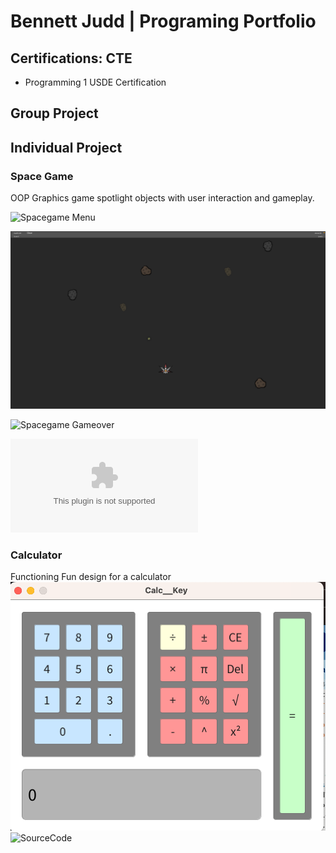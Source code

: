 # Bennett Judd | Programing Portfolio

## Certifications: CTE
* Programming 1 USDE Certification

## Group Project 

## Individual Project

### Space Game
OOP Graphics game spotlight objects with user interaction and gameplay.

![Spacegame Menu]()

![Spacegame Gameplay](https://github.com/BennettJudd/ProjectPlace/blob/main/images/Spacegame.png?raw=true)

![Spacegame Gameover]()

![SourceCode](https://github.com/BennettJudd/ProjectPlace/blob/main/src/SpaceGame%202.zip)

### Calculator
Functioning Fun design for a calculator
![Calculator display](https://github.com/BennettJudd/ProjectPlace/blob/main/images/Calc.png)
![SourceCode]()


